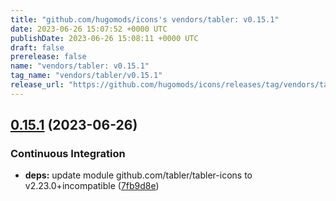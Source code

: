 ```yaml
---
title: "github.com/hugomods/icons's vendors/tabler: v0.15.1"
date: 2023-06-26 15:07:52 +0000 UTC
publishDate: 2023-06-26 15:08:11 +0000 UTC
draft: false
prerelease: false
name: "vendors/tabler: v0.15.1"
tag_name: "vendors/tabler/v0.15.1"
release_url: "https://github.com/hugomods/icons/releases/tag/vendors/tabler/v0.15.1"
---
```


## [0.15.1](https://github.com/hugomods/icons/compare/vendors/tabler/v0.15.0...vendors/tabler/v0.15.1) (2023-06-26)


### Continuous Integration

* **deps:** update module github.com/tabler/tabler-icons to v2.23.0+incompatible ([7fb9d8e](https://github.com/hugomods/icons/commit/7fb9d8e95b80389502a53ed46aa547a6d280c0a5))
